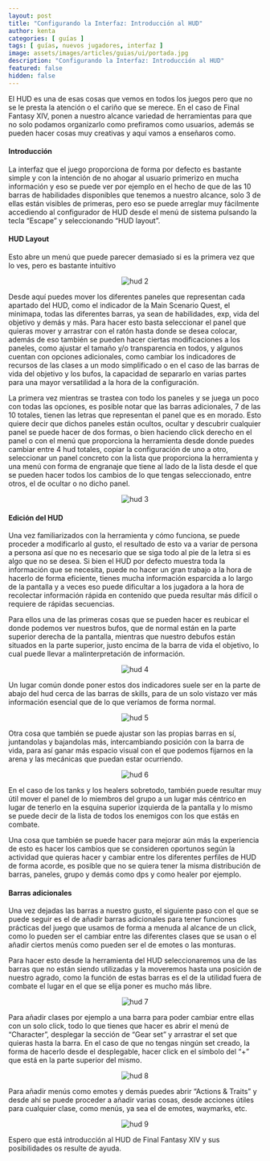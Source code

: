 ```yaml
---
layout: post
title: "Configurando la Interfaz: Introducción al HUD"
author: kenta
categories: [ guías ]
tags: [ guías, nuevos jugadores, interfaz ]
image: assets/images/articles/guias/ui/portada.jpg
description: "Configurando la Interfaz: Introducción al HUD"
featured: false
hidden: false
---
```

El HUD es una de esas cosas que vemos en todos los juegos pero que no se le presta la atención o el cariño que se merece. En el caso de Final Fantasy XIV, ponen a nuestro alcance variedad de herramientas para que no solo podamos organizarlo como prefiramos como usuarios, además se  pueden hacer cosas muy creativas y aquí vamos a enseñaros como.

#### Introducción

La interfaz que el juego proporciona de forma por defecto es bastante simple y con la intención de no ahogar al usuario primerizo en mucha información y eso se puede ver por ejemplo en el hecho de que de las 10 barras de habilidades disponibles que tenemos a nuestro alcance, solo 3 de ellas están visibles de primeras, pero eso se puede arreglar muy fácilmente accediendo al configurador de HUD desde el menú de sistema pulsando la tecla “Escape” y seleccionando “HUD layout”. 

#### HUD Layout

Esto abre un menú que puede parecer demasiado si es la primera vez que lo ves, pero es bastante intuitivo 

<p align="center"><img src="{{ site.baseurl }}/assets/images/articles/guias/ui/01/2.jpg" alt="hud 2"/></p>


Desde aquí puedes mover los diferentes paneles que representan cada apartado del HUD, como el indicador de la Main Scenario Quest, el minimapa, todas las diferentes barras, ya sean de habilidades, exp, vida del objetivo y demás y más. Para hacer esto basta seleccionar el panel que quieras mover y arrastrar con el ratón hasta donde se desea colocar, además de eso también se pueden hacer ciertas modificaciones a los paneles, como ajustar el tamaño y/o transparencia en todos, y algunos cuentan con opciones adicionales, como cambiar los indicadores de recursos de las clases a un modo simplificado o en el caso de las barras de vida del objetivo y los bufos, la capacidad de separarlo en varias partes para una mayor versatilidad a la hora de la configuración.

La primera vez mientras se trastea con todo los paneles y se juega un poco con todas las opciones, es posible notar que las barras adicionales, 7 de las 10 totales, tienen las letras que representan el panel que es en morado. Esto quiere decir que dichos paneles están ocultos, ocultar y descubrir cualquier panel se puede hacer de dos formas, o bien haciendo click derecho en el panel o con el menú que proporciona la herramienta desde donde puedes cambiar entre 4 hud totales, copiar la configuración de uno a otro, seleccionar un panel concreto con la lista que proporciona la herramienta y una menú con forma de engranaje que tiene al lado de la lista desde el que se pueden hacer todos los cambios de lo que tengas seleccionado, entre otros, el de ocultar o no dicho panel.

<p align="center"><img src="{{ site.baseurl }}/assets/images/articles/guias/ui/01/3.jpg" alt="hud 3"/></p>

#### Edición del HUD

Una vez familiarizados con la herramienta y cómo funciona, se puede proceder a modificarlo al gusto, el resultado de esto va a variar de persona a persona así que no es necesario que se siga todo al pie de la letra si es algo que no se desea. Si bien el HUD por defecto muestra toda la información que se necesita, puede no hacer un gran trabajo a la hora de hacerlo de forma eficiente, tienes mucha información esparcida a lo largo de la pantalla y a veces eso puede dificultar a los jugadora a la hora de recolectar información rápida en contenido que pueda resultar más difícil o requiere de rápidas secuencias.
  
Para ellos una de las primeras cosas que se pueden hacer es reubicar el donde podemos ver nuestros bufos, que de normal están en la parte superior derecha de la pantalla, mientras que nuestro debufos están situados en la parte superior, justo encima de la barra de vida el objetivo, lo cual puede llevar a malinterpretación de información. 

<p align="center"><img src="{{ site.baseurl }}/assets/images/articles/guias/ui/01/4.jpg" alt="hud 4"/></p>

Un lugar común donde poner estos dos indicadores suele ser en la parte de abajo del hud cerca de las barras de skills, para de un solo vistazo ver más información esencial que de lo que veríamos de forma normal.

<p align="center"><img src="{{ site.baseurl }}/assets/images/articles/guias/ui/01/5.jpg" alt="hud 5"/></p>

Otra cosa que también se puede ajustar son las propias barras en sí, juntandolas y bajandolas más, intercambiando posición con la barra de vida, para así ganar más espacio visual con el que podemos fijarnos en la arena y las mecánicas que puedan estar ocurriendo. 

<p align="center"><img src="{{ site.baseurl }}/assets/images/articles/guias/ui/01/6.jpg" alt="hud 6"/></p>

En el caso de los tanks y los healers sobretodo, también puede resultar muy útil mover el panel de lo miembros del grupo a un lugar más céntrico en lugar de tenerlo en la esquina superior izquierda de la pantalla y lo mismo se puede decir de la lista de todos los enemigos con los que estás en combate.

Una cosa que también se puede hacer para mejorar aún más la experiencia de esto es hacer los cambios que se consideren oportunos según la actividad que quieras hacer y cambiar entre los diferentes perfiles de HUD de forma acorde, es posible que no se quiera tener la misma distribución de barras, paneles, grupo y demás como dps y como healer por ejemplo.

#### Barras adicionales

Una vez dejadas las barras a nuestro gusto, el siguiente paso con el que se puede seguir es el de añadir barras adicionales para tener funciones prácticas del juego que usamos de forma a menuda al alcance de un click, como lo pueden ser el cambiar entre las diferentes clases que se usan o el añadir ciertos menús como pueden ser el de emotes o las monturas. 

Para hacer esto desde la herramienta del HUD seleccionaremos una de las barras que no están siendo utilizadas y la moveremos hasta una posición de nuestro agrado, como la función de estas barras es el de la utilidad fuera de combate el lugar en el que se elija poner es mucho más libre.

<p align="center"><img src="{{ site.baseurl }}/assets/images/articles/guias/ui/01/7.jpg" alt="hud 7"/></p>

Para añadir clases por ejemplo a una barra para poder cambiar entre ellas con un solo click, todo lo que tienes que hacer es abrir el menú de “Character”, desplegar la sección de “Gear set” y arrastrar el set que quieras hasta la barra. En el caso de que no tengas ningún set creado, la forma de hacerlo desde el desplegable, hacer click en el símbolo del “+” que está en la parte superior del mismo. 

<p align="center"><img src="{{ site.baseurl }}/assets/images/articles/guias/ui/01/8.jpg" alt="hud 8"/></p>

Para añadir menús como emotes y demás puedes abrir “Actions & Traits” y desde ahí se puede proceder a añadir varias cosas, desde acciones útiles para cualquier clase, como menús, ya sea el de emotes, waymarks, etc.

<p align="center"><img src="{{ site.baseurl }}/assets/images/articles/guias/ui/01/9.jpg" alt="hud 9"/></p>

Espero que está introducción al HUD de Final Fantasy XIV y sus posibilidades os resulte de ayuda.
